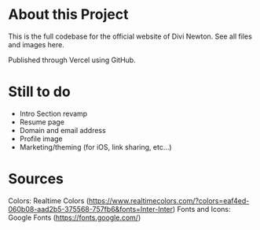 # About this Project
This is the full codebase for the official website of Divi Newton. See all files and images here.

Published through Vercel using GitHub.

# Still to do

- Intro Section revamp
- Resume page
- Domain and email address
- Profile image
- Marketing/theming (for iOS, link sharing, etc...)

# Sources
Colors: Realtime Colors (https://www.realtimecolors.com/?colors=eaf4ed-060b08-aad2b5-375568-757fb6&fonts=Inter-Inter)
Fonts and Icons: Google Fonts (https://fonts.google.com/)